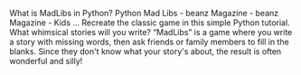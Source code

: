 What is MadLibs in Python?
Python Mad Libs - beanz Magazine - beanz Magazine - Kids ...
Recreate the classic game in this simple Python tutorial. What whimsical stories will you write? “MadLibs” is a game where you write a story with missing words, then ask friends or family members to fill in the blanks. Since they don't know what your story's about, the result is often wonderful and silly!